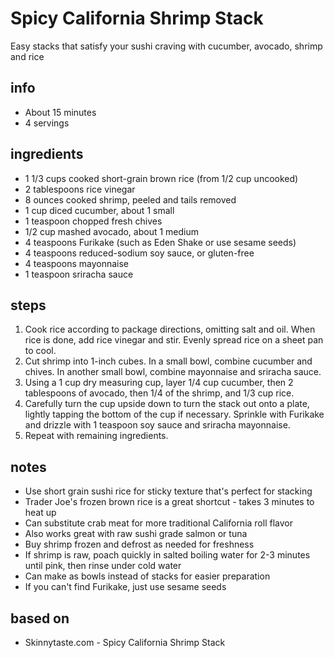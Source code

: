# Spicy California Shrimp Stack
Easy stacks that satisfy your sushi craving with cucumber, avocado, shrimp and rice

## info  
* About 15 minutes  
* 4 servings  

## ingredients
* 1 1/3 cups cooked short-grain brown rice (from 1/2 cup uncooked)
* 2 tablespoons rice vinegar
* 8 ounces cooked shrimp, peeled and tails removed
* 1 cup diced cucumber, about 1 small
* 1 teaspoon chopped fresh chives
* 1/2 cup mashed avocado, about 1 medium
* 4 teaspoons Furikake (such as Eden Shake or use sesame seeds)
* 4 teaspoons reduced-sodium soy sauce, or gluten-free
* 4 teaspoons mayonnaise
* 1 teaspoon sriracha sauce

## steps  
1. Cook rice according to package directions, omitting salt and oil. When rice is done, add rice vinegar and stir. Evenly spread rice on a sheet pan to cool.
2. Cut shrimp into 1-inch cubes. In a small bowl, combine cucumber and chives. In another small bowl, combine mayonnaise and sriracha sauce.
3. Using a 1 cup dry measuring cup, layer 1/4 cup cucumber, then 2 tablespoons of avocado, then 1/4 of the shrimp, and 1/3 cup rice.
4. Carefully turn the cup upside down to turn the stack out onto a plate, lightly tapping the bottom of the cup if necessary. Sprinkle with Furikake and drizzle with 1 teaspoon soy sauce and sriracha mayonnaise.
5. Repeat with remaining ingredients.

## notes  
* Use short grain sushi rice for sticky texture that's perfect for stacking
* Trader Joe's frozen brown rice is a great shortcut - takes 3 minutes to heat up
* Can substitute crab meat for more traditional California roll flavor
* Also works great with raw sushi grade salmon or tuna
* Buy shrimp frozen and defrost as needed for freshness
* If shrimp is raw, poach quickly in salted boiling water for 2-3 minutes until pink, then rinse under cold water
* Can make as bowls instead of stacks for easier preparation
* If you can't find Furikake, just use sesame seeds

## based on  
* Skinnytaste.com - Spicy California Shrimp Stack